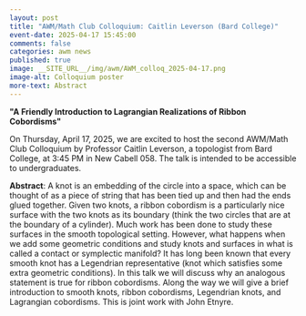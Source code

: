 ```yaml
---
layout: post
title: "AWM/Math Club Colloquium: Caitlin Leverson (Bard College)"
event-date: 2025-04-17 15:45:00
comments: false
categories: awm news 
published: true
image: __SITE_URL__/img/awm/AWM_colloq_2025-04-17.png
image-alt: Colloquium poster
more-text: Abstract
---
```


**"A Friendly Introduction to Lagrangian Realizations of Ribbon Cobordisms"**

On Thursday, April 17, 2025, we are excited to host the second AWM/Math Club Colloquium by Professor Caitlin Leverson, a topologist from Bard College, at 3:45 PM in New Cabell 058. The talk is intended to be accessible to undergraduates.

<!--more-->

**Abstract**: A knot is an embedding of the circle into a space, which can be thought of as a piece of string that has been tied up and then had the ends glued together. Given two knots, a ribbon cobordism is a particularly nice surface with the two knots as its boundary (think the two circles that are at the boundary of a cylinder). Much work has been done to study these surfaces in the smooth topological setting. However, what happens when we add some geometric conditions and study knots and surfaces in what is called a contact or symplectic manifold? It has long been known that every smooth knot has a Legendrian representative (knot which satisfies some extra geometric conditions). In this talk we will discuss why an analogous statement is true for ribbon cobordisms. Along the way we will give a brief introduction to smooth knots, ribbon cobordisms, Legendrian knots, and Lagrangian cobordisms. This is joint work with John Etnyre.
